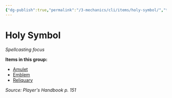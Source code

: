 ```yaml
---
{"dg-publish":true,"permalink":"/3-mechanics/cli/items/holy-symbol/","tags":["ttrpg-cli/compendium/src/5e/phb","ttrpg-cli/item/gear/spellcasting-focus","ttrpg-cli/item/rarity/none"]}
---
```


# Holy Symbol
*Spellcasting focus*  



**Items in this group:**

- [Amulet](3-Mechanics/CLI/items/amulet.md)
- [Emblem](3-Mechanics/CLI/items/emblem.md)
- [Reliquary](3-Mechanics/CLI/items/reliquary.md)

*Source: Player's Handbook p. 151*